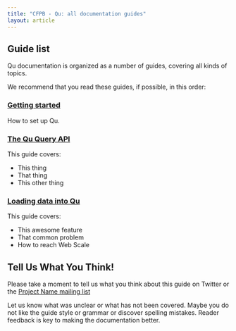 ```yaml
---
title: "CFPB - Qu: all documentation guides"
layout: article
---
```


## Guide list

Qu documentation is organized as a number of guides, covering all kinds of topics.

We recommend that you read these guides, if possible, in this order:


###  [Getting started](/qu/articles/getting_started.html)

How to set up Qu.

### [The Qu Query API](/qu/articles/queries.html)

This guide covers:

 * This thing
 * That thing
 * This other thing

### [Loading data into Qu](/qu/articles/loading_data.html)

This guide covers:

 * This awesome feature
 * That common problem
 * How to reach Web Scale


## Tell Us What You Think!

Please take a moment to tell us what you think about this guide on Twitter or the [Project Name mailing list](/)

Let us know what was unclear or what has not been covered. Maybe you do not like the guide style or grammar or discover spelling mistakes. Reader feedback is key to making the documentation better.
